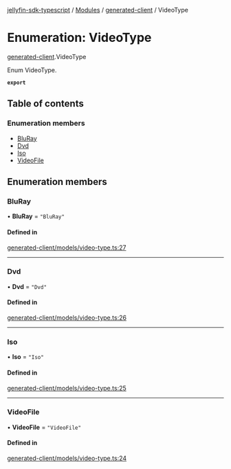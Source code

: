 [jellyfin-sdk-typescript](../README.md) / [Modules](../modules.md) / [generated-client](../modules/generated_client.md) / VideoType

# Enumeration: VideoType

[generated-client](../modules/generated_client.md).VideoType

Enum VideoType.

**`export`**

## Table of contents

### Enumeration members

- [BluRay](generated_client.VideoType.md#bluray)
- [Dvd](generated_client.VideoType.md#dvd)
- [Iso](generated_client.VideoType.md#iso)
- [VideoFile](generated_client.VideoType.md#videofile)

## Enumeration members

### BluRay

• **BluRay** = `"BluRay"`

#### Defined in

[generated-client/models/video-type.ts:27](https://github.com/thornbill/jellyfin-sdk-typescript/blob/e4df7f8/src/generated-client/models/video-type.ts#L27)

___

### Dvd

• **Dvd** = `"Dvd"`

#### Defined in

[generated-client/models/video-type.ts:26](https://github.com/thornbill/jellyfin-sdk-typescript/blob/e4df7f8/src/generated-client/models/video-type.ts#L26)

___

### Iso

• **Iso** = `"Iso"`

#### Defined in

[generated-client/models/video-type.ts:25](https://github.com/thornbill/jellyfin-sdk-typescript/blob/e4df7f8/src/generated-client/models/video-type.ts#L25)

___

### VideoFile

• **VideoFile** = `"VideoFile"`

#### Defined in

[generated-client/models/video-type.ts:24](https://github.com/thornbill/jellyfin-sdk-typescript/blob/e4df7f8/src/generated-client/models/video-type.ts#L24)
